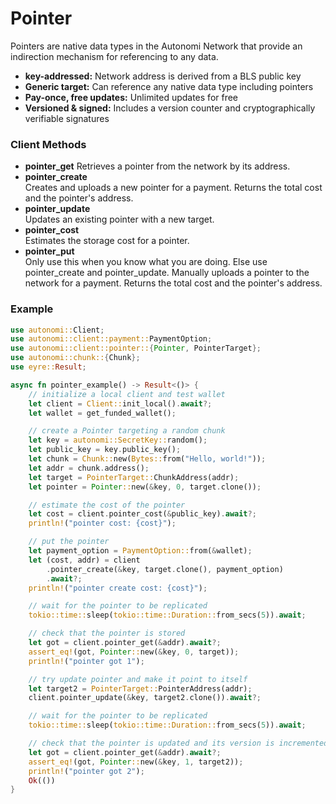 # Pointer

Pointers are native data types in the Autonomi Network that provide an indirection mechanism for referencing to any data.

* **key-addressed:** Network address is derived from a BLS public key
* **Generic target:** Can reference any native data type including pointers
* **Pay-once, free updates:** Unlimited updates for free
* **Versioned & signed:** Includes a version counter and cryptographically verifiable signatures

### Client Methods

* **pointer\_get** Retrieves a pointer from the network by its address.
* **pointer\_create**\
  Creates and uploads a new pointer for a payment. Returns the total cost and the pointer's address.
* **pointer\_update**\
  Updates an existing pointer with a new target.
* **pointer\_cost**\
  Estimates the storage cost for a pointer.
* **pointer\_put**\
  Only use this when you know what you are doing. Else use pointer\_create and pointer\_update. Manually uploads a pointer to the network for a payment. Returns the total cost and the pointer's address.

### Example

```rust
use autonomi::Client;
use autonomi::client::payment::PaymentOption;
use autonomi::client::pointer::{Pointer, PointerTarget};
use autonomi::chunk::{Chunk};
use eyre::Result;

async fn pointer_example() -> Result<()> {
    // initialize a local client and test wallet
    let client = Client::init_local().await?;
    let wallet = get_funded_wallet();

    // create a Pointer targeting a random chunk
    let key = autonomi::SecretKey::random();
    let public_key = key.public_key();
    let chunk = Chunk::new(Bytes::from("Hello, world!"));
    let addr = chunk.address();
    let target = PointerTarget::ChunkAddress(addr);
    let pointer = Pointer::new(&key, 0, target.clone());

    // estimate the cost of the pointer
    let cost = client.pointer_cost(&public_key).await?;
    println!("pointer cost: {cost}");

    // put the pointer
    let payment_option = PaymentOption::from(&wallet);
    let (cost, addr) = client
        .pointer_create(&key, target.clone(), payment_option)
        .await?;
    println!("pointer create cost: {cost}");

    // wait for the pointer to be replicated
    tokio::time::sleep(tokio::time::Duration::from_secs(5)).await;

    // check that the pointer is stored
    let got = client.pointer_get(&addr).await?;
    assert_eq!(got, Pointer::new(&key, 0, target));
    println!("pointer got 1");

    // try update pointer and make it point to itself
    let target2 = PointerTarget::PointerAddress(addr);
    client.pointer_update(&key, target2.clone()).await?;

    // wait for the pointer to be replicated
    tokio::time::sleep(tokio::time::Duration::from_secs(5)).await;

    // check that the pointer is updated and its version is incremented
    let got = client.pointer_get(&addr).await?;
    assert_eq!(got, Pointer::new(&key, 1, target2));
    println!("pointer got 2");
    Ok(())
}
```
